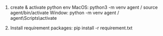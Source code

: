 1. create & activate python env
   MacOS: python3 -m venv agent / source agent/bin/activate
   Window: python -m venv agent / agent\Scripts\activate

2. Install requirement packages: pip install -r requirement.txt
